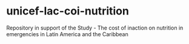 # unicef-lac-coi-nutrition
Repository in support of the Study - The cost of inaction on nutrition in emergencies in Latin America and the Caribbean
